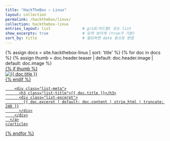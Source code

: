 ```yaml
---
title: "HackTheBox — Linux"
layout: collection
permalink: /hackthebox/linux/
collection: hackthebox-linux
entries_layout: list              # grid(카드형) 또는 list
show_excerpts: true               # 요약 보이게 (true가 기본)
sort_by: title                    # 필요하면 date 등으로 변경
---
```


<div class="list-archive">
  {% assign docs = site.hackthebox-linux | sort: 'title' %}
  {% for doc in docs %}
    {% assign thumb = doc.header.teaser | default: doc.header.image | default: doc.image %}
    <article class="list-item">
      <a href="{{ doc.url | relative_url }}" class="list-link">
        {% if thumb %}
          <div class="list-thumb">
            <img src="{{ thumb | relative_url }}" alt="{{ doc.title }}">
          </div>
        {% endif %}

        <div class="list-meta">
          <h3 class="list-title">{{ doc.title }}</h3>
          <div class="list-excerpt">
            {{ doc.excerpt | default: doc.content | strip_html | truncate: 240 }}
          </div>
        </div>
      </a>
    </article>
  {% endfor %}
</div>
